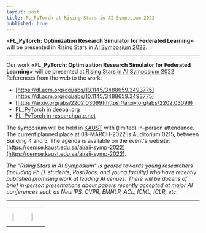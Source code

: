 ```yaml
---
layout: post
title: FL_PyTorch at Rising Stars in AI Symposium 2022
published: true
---
```


**«FL_PyTorch: Optimization Research Simulator for Federated Learning»** will be presented in Rising Stars in [AI Symposium 2022](https://cemse.kaust.edu.sa/ai/aii-symp-2022).

---

Our work **«FL_PyTorch: Optimization Research Simulator for Federated Learning»** will be presented at [Rising Stars in AI Symposium 2022](https://cemse.kaust.edu.sa/ai/aii-symp-2022). References from the web to the work:

* [https://dl.acm.org/doi/abs/10.1145/3488659.3493775](https://dl.acm.org/doi/abs/10.1145/3488659.3493775)
* [https://arxiv.org/abs/2202.03099](https://arxiv.org/abs/2202.03099) 
* [FL_PyTorch in deepai.org](https://deepai.org/publication/fl-pytorch-optimization-research-simulator-for-federated-learning)
* [FL_PyTorch in researchgate.net](https://www.researchgate.net/publication/358422816_FL_PyTorch_optimization_research_simulator_for_federated_learning)

The symposium will be held in [KAUST](https://cemse.kaust.edu.sa/) with (limited) in-person attendance. The current planned place at 08-MARCH-2022 is Auditorium 0215, between Building 4 and 5. The agenda is available on the event's website: [https://cemse.kaust.edu.sa/ai/aii-symp-2022](https://cemse.kaust.edu.sa/ai/aii-symp-2022).


*The "Rising Stars in AI Symposium" is geared towards young researchers (including Ph.D. students, PostDocs, and young faculty) who have recently published promising work at leading AI venues. There will be dozens of brief in-person presentations about papers recently accepted at major AI conferences such as NeurIPS, CVPR, EMNLP, ACL, ICML, ICLR, etc.*

---

<table>
<tr>
<td style="padding: 15px"> <img width="40%" src="https://burlachenkok.github.io/materials/KAUST-logo.png"/> </td> 
<td style="padding: 15px"> <img width="40%" src="https://burlachenkok.github.io/materials/kaust_ai_symposium_2022.jpg"/> </td> 
</tr>
</table>

